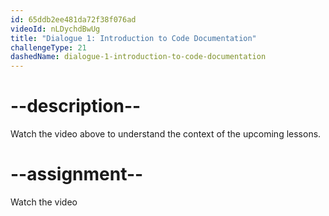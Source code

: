 ```yaml
---
id: 65ddb2ee481da72f38f076ad
videoId: nLDychdBwUg
title: "Dialogue 1: Introduction to Code Documentation"
challengeType: 21
dashedName: dialogue-1-introduction-to-code-documentation
---
```


# --description--

Watch the video above to understand the context of the upcoming lessons.

# --assignment--

Watch the video
